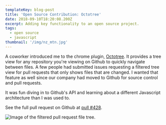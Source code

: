 ```yaml
---
templateKey: blog-post
title: 'Open Source Contribution: Octotree'
date: 2018-09-10T18:20:08.200Z
excerpt: Adding key functionality to an open source project.
tags:
  - open source
  - javascript
thumbnail: '/img/nz_mtn.jpg'
---
```

A coworker introduced me to the chrome plugin, [Octotree](https://github.com/buunguyen/octotree). It provides a tree view for any repository you're viewing on Github to quickly navigate between files. A few people had submitted issues requesting a filtered tree view for pull requests that only shows files that are changed. I wanted that feature as well since our company had moved to Github for source control and pull requests.

It was fun diving in to Github's API and learning about a different Javascript architecture than I was used to. 

See the full pull request on Github at [pull #428](https://github.com/buunguyen/octotree/pull/428).

![Image of the filtered pull request file tree.](/img/pull_requests.png)
